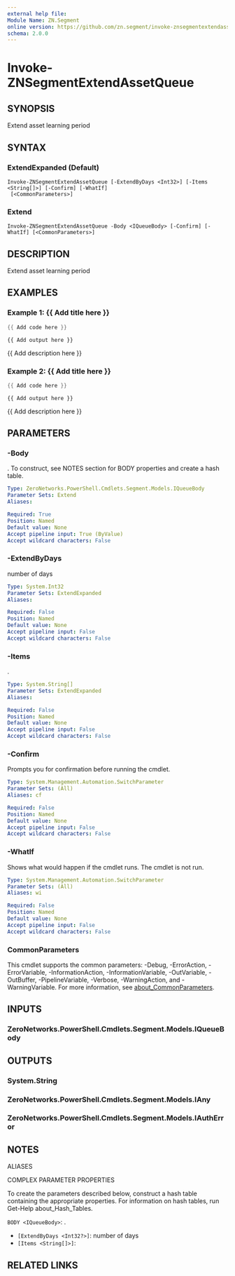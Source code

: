 ```yaml
---
external help file:
Module Name: ZN.Segment
online version: https://github.com/zn.segment/invoke-znsegmentextendassetqueue
schema: 2.0.0
---
```


# Invoke-ZNSegmentExtendAssetQueue

## SYNOPSIS
Extend asset learning period

## SYNTAX

### ExtendExpanded (Default)
```
Invoke-ZNSegmentExtendAssetQueue [-ExtendByDays <Int32>] [-Items <String[]>] [-Confirm] [-WhatIf]
 [<CommonParameters>]
```

### Extend
```
Invoke-ZNSegmentExtendAssetQueue -Body <IQueueBody> [-Confirm] [-WhatIf] [<CommonParameters>]
```

## DESCRIPTION
Extend asset learning period

## EXAMPLES

### Example 1: {{ Add title here }}
```powershell
{{ Add code here }}
```

```output
{{ Add output here }}
```

{{ Add description here }}

### Example 2: {{ Add title here }}
```powershell
{{ Add code here }}
```

```output
{{ Add output here }}
```

{{ Add description here }}

## PARAMETERS

### -Body
.
To construct, see NOTES section for BODY properties and create a hash table.

```yaml
Type: ZeroNetworks.PowerShell.Cmdlets.Segment.Models.IQueueBody
Parameter Sets: Extend
Aliases:

Required: True
Position: Named
Default value: None
Accept pipeline input: True (ByValue)
Accept wildcard characters: False
```

### -ExtendByDays
number of days

```yaml
Type: System.Int32
Parameter Sets: ExtendExpanded
Aliases:

Required: False
Position: Named
Default value: None
Accept pipeline input: False
Accept wildcard characters: False
```

### -Items
.

```yaml
Type: System.String[]
Parameter Sets: ExtendExpanded
Aliases:

Required: False
Position: Named
Default value: None
Accept pipeline input: False
Accept wildcard characters: False
```

### -Confirm
Prompts you for confirmation before running the cmdlet.

```yaml
Type: System.Management.Automation.SwitchParameter
Parameter Sets: (All)
Aliases: cf

Required: False
Position: Named
Default value: None
Accept pipeline input: False
Accept wildcard characters: False
```

### -WhatIf
Shows what would happen if the cmdlet runs.
The cmdlet is not run.

```yaml
Type: System.Management.Automation.SwitchParameter
Parameter Sets: (All)
Aliases: wi

Required: False
Position: Named
Default value: None
Accept pipeline input: False
Accept wildcard characters: False
```

### CommonParameters
This cmdlet supports the common parameters: -Debug, -ErrorAction, -ErrorVariable, -InformationAction, -InformationVariable, -OutVariable, -OutBuffer, -PipelineVariable, -Verbose, -WarningAction, and -WarningVariable. For more information, see [about_CommonParameters](http://go.microsoft.com/fwlink/?LinkID=113216).

## INPUTS

### ZeroNetworks.PowerShell.Cmdlets.Segment.Models.IQueueBody

## OUTPUTS

### System.String

### ZeroNetworks.PowerShell.Cmdlets.Segment.Models.IAny

### ZeroNetworks.PowerShell.Cmdlets.Segment.Models.IAuthError

## NOTES

ALIASES

COMPLEX PARAMETER PROPERTIES

To create the parameters described below, construct a hash table containing the appropriate properties. For information on hash tables, run Get-Help about_Hash_Tables.


`BODY <IQueueBody>`: .
  - `[ExtendByDays <Int32?>]`: number of days
  - `[Items <String[]>]`: 

## RELATED LINKS

